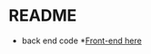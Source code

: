 # README
* back end code 
*[Front-end here](https://github.com/almalee24/js-project-double-repo-front)
